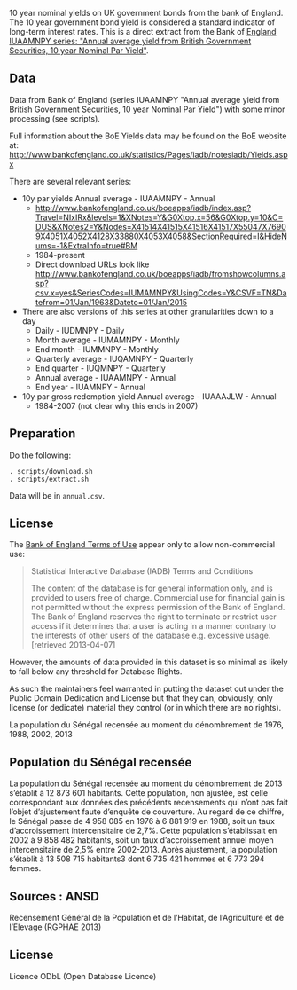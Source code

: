 10 year nominal yields on UK government bonds from the bank of England. The 10
year government bond yield is considered a standard indicator of long-term
interest rates. This is a direct extract from the Bank of [England IUAAMNPY
series: "Annual average yield from British Government Securities, 10 year
Nominal Par Yield"][boe].

[boe]: http://www.bankofengland.co.uk/boeapps/iadb/index.asp?Travel=NIxIRx&levels=1&XNotes=Y&C=DUS&G0Xtop.x=51&G0Xtop.y=7&XNotes2=Y&Nodes=X41514X41515X41516X41517X55047X76909X4051X4052X4128X33880X4053X4058&SectionRequired=I&HideNums=-1&ExtraInfo=true#BM

## Data

Data from Bank of England (series IUAAMNPY "Annual average yield from British
Government Securities, 10 year Nominal Par Yield") with some minor processing
(see scripts).

Full information about the BoE Yields data may be found on the BoE website at:
<http://www.bankofengland.co.uk/statistics/Pages/iadb/notesiadb/Yields.aspx>

There are several relevant series:

* 10y par yields Annual average - IUAAMNPY - Annual
  * <http://www.bankofengland.co.uk/boeapps/iadb/index.asp?Travel=NIxIRx&levels=1&XNotes=Y&G0Xtop.x=56&G0Xtop.y=10&C=DUS&XNotes2=Y&Nodes=X41514X41515X41516X41517X55047X76909X4051X4052X4128X33880X4053X4058&SectionRequired=I&HideNums=-1&ExtraInfo=true#BM>
  * 1984-present
  * Direct download URLs look like <http://www.bankofengland.co.uk/boeapps/iadb/fromshowcolumns.asp?csv.x=yes&SeriesCodes=IUMAMNPY&UsingCodes=Y&CSVF=TN&Datefrom=01/Jan/1963&Dateto=01/Jan/2015>
* There are also versions of this series at other granularities down to a day
  * Daily - IUDMNPY - Daily
  * Month average - IUMAMNPY - Monthly
  * End month - IUMMNPY - Monthly
  * Quarterly average - IUQAMNPY - Quarterly
  * End quarter - IUQMNPY - Quarterly
  * Annual average - IUAAMNPY - Annual
  * End year - IUAMNPY - Annual
* 10y par gross redemption yield Annual average - IUAAAJLW - Annual
  * 1984-2007 (not clear why this ends in 2007)

## Preparation

Do the following:

    . scripts/download.sh
    . scripts/extract.sh

Data will be in `annual.csv`.

## License

The [Bank of England Terms of Use][tou] appear only to allow non-commercial
use:

> Statistical Interactive Database (IADB) Terms and Conditions
> 
> The content of the database is for general information only, and is provided
> to users free of charge. Commercial use for financial gain is not permitted
> without the express permission of the Bank of England.  The Bank of England
> reserves the right to terminate or restrict user access if it determines that
> a user is acting in a manner contrary to the interests of other users of the
> database e.g. excessive usage. [retrieved 2013-04-07]

[tou]: http://www.bankofengland.co.uk/pages/disclaimer.aspx#Statistics

However, the amounts of data provided in this dataset is so minimal as likely to fall
below any threshold for Database Rights. 

As such the maintainers feel warranted in putting the dataset out under the
Public Domain Dedication and License but that they can, obviously, only license
(or dedicate) material they control (or in which there are no rights).



La population du Sénégal recensée au moment du dénombrement de 1976, 1988, 2002, 2013

## Population du Sénégal recensée

La population du Sénégal recensée au moment du dénombrement de 2013 s’établit à 12 873 601 habitants. Cette population, non ajustée, est celle correspondant aux données des précédents recensements qui n’ont pas fait l’objet d’ajustement faute d’enquête de couverture. Au regard de ce chiffre, le Sénégal passe de 4 958 085 en 1976 à 6 881 919 en 1988, soit un taux d’accroissement intercensitaire de 2,7%. Cette population s’établissait en 2002 à 9 858 482 habitants, soit un taux d’accroissement annuel moyen intercensitaire de 2,5% entre 2002-2013. Après ajustement, la population s’établit à 13 508 715 habitants3 dont 6 735 421 hommes et 6 773 294 femmes. 

## Sources : ANSD
Recensement Général de la Population et de l’Habitat, de l’Agriculture et de l’Elevage (RGPHAE 2013)

## License
Licence ODbL (Open Database Licence)
